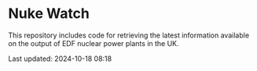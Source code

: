 # Nuke Watch

This repository includes code for retrieving the latest information available on the output of EDF nuclear power plants in the UK.

Last updated: 2024-10-18 08:18